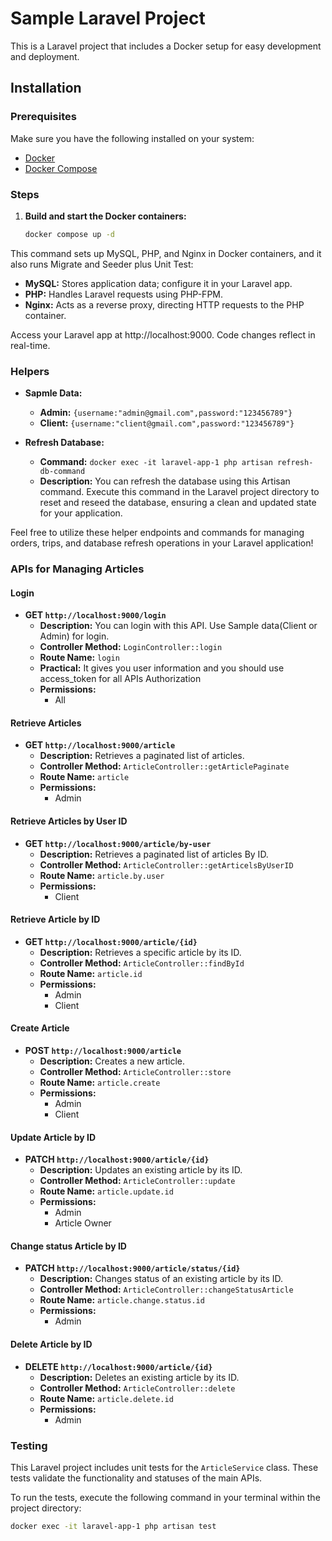# Sample Laravel Project

This is a Laravel project that includes a Docker setup for easy development and deployment.

## Installation

### Prerequisites

Make sure you have the following installed on your system:

- [Docker](https://www.docker.com/)
- [Docker Compose](https://docs.docker.com/compose/install/)

### Steps

1. **Build and start the Docker containers:**

   ```bash
   docker compose up -d
   ```

This command sets up MySQL, PHP, and Nginx in Docker containers, and it also runs Migrate and Seeder plus Unit Test:

- **MySQL:** Stores application data; configure it in your Laravel app.
- **PHP:** Handles Laravel requests using PHP-FPM.
- **Nginx:** Acts as a reverse proxy, directing HTTP requests to the PHP container.

Access your Laravel app at http://localhost:9000. Code changes reflect in real-time.

### Helpers

- **Sapmle Data:**
    - **Admin:** `{username:"admin@gmail.com",password:"123456789"}`
    - **Client:** `{username:"client@gmail.com",password:"123456789"}`

- **Refresh Database:**
    - **Command:** `docker exec -it laravel-app-1 php artisan refresh-db-command`
    - **Description:** You can refresh the database using this Artisan command. Execute this command in the Laravel
      project directory to reset and reseed the database, ensuring a clean and updated state for your application.

Feel free to utilize these helper endpoints and commands for managing orders, trips, and database refresh operations in
your Laravel application!

### APIs for Managing Articles

#### Login

- **GET `http://localhost:9000/login`**
    - **Description:** You can login with this API. Use Sample data(Client or Admin) for login.
    - **Controller Method:** `LoginController::login`
    - **Route Name:** `login`
    - **Practical:** It gives you user information and you should use access_token for all APIs Authorization
    - **Permissions:**
        - All

#### Retrieve Articles

- **GET `http://localhost:9000/article`**
    - **Description:** Retrieves a paginated list of articles.
    - **Controller Method:** `ArticleController::getArticlePaginate`
    - **Route Name:** `article`
    - **Permissions:**
        - Admin

#### Retrieve Articles by User ID

- **GET `http://localhost:9000/article/by-user`**
    - **Description:** Retrieves a paginated list of articles By ID.
    - **Controller Method:** `ArticleController::getArticelsByUserID`
    - **Route Name:** `article.by.user`
    - **Permissions:**
        - Client

#### Retrieve Article by ID

- **GET `http://localhost:9000/article/{id}`**
    - **Description:** Retrieves a specific article by its ID.
    - **Controller Method:** `ArticleController::findById`
    - **Route Name:** `article.id`
    - **Permissions:**
        - Admin
        - Client

#### Create Article

- **POST `http://localhost:9000/article`**
    - **Description:** Creates a new article.
    - **Controller Method:** `ArticleController::store`
    - **Route Name:** `article.create`
    - **Permissions:**
        - Admin
        - Client

#### Update Article by ID

- **PATCH `http://localhost:9000/article/{id}`**
    - **Description:** Updates an existing article by its ID.
    - **Controller Method:** `ArticleController::update`
    - **Route Name:** `article.update.id`
    - **Permissions:**
        - Admin
        - Article Owner

#### Change status Article by ID

- **PATCH `http://localhost:9000/article/status/{id}`**
    - **Description:** Changes status of an existing article by its ID.
    - **Controller Method:** `ArticleController::changeStatusArticle`
    - **Route Name:** `article.change.status.id`
    - **Permissions:**
        - Admin

#### Delete Article by ID

- **DELETE `http://localhost:9000/article/{id}`**
    - **Description:** Deletes an existing article by its ID.
    - **Controller Method:** `ArticleController::delete`
    - **Route Name:** `article.delete.id`
    - **Permissions:**
        - Admin

### Testing

This Laravel project includes unit tests for the `ArticleService` class. These tests validate the functionality and
statuses of the main APIs.

To run the tests, execute the following command in your terminal within the project directory:

```bash
docker exec -it laravel-app-1 php artisan test
```






